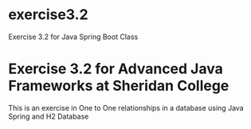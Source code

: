 # exercise3.2
Exercise 3.2 for Java Spring Boot Class


<h1>Exercise 3.2 for Advanced Java Frameworks at Sheridan College</h1>

This is an exercise in One to One relationships in a database using Java Spring and H2 Database

